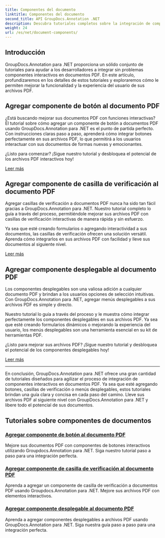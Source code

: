 ```yaml
---
title: Componentes del documento
linktitle: Componentes del documento
second_title: API GroupDocs.Annotation .NET
description: Descubra tutoriales completos sobre la integración de componentes interactivos como botones, casillas de verificación y menús desplegables en documentos PDF utilizando GroupDocs.Annotation .NET.
weight: 24
url: /es/net/document-components/
---
```

## Introducción

GroupDocs.Annotation para .NET proporciona un sólido conjunto de tutoriales para ayudar a los desarrolladores a integrar sin problemas componentes interactivos en documentos PDF. En este artículo, profundizaremos en los detalles de estos tutoriales y exploraremos cómo le permiten mejorar la funcionalidad y la experiencia del usuario de sus archivos PDF.

## Agregar componente de botón al documento PDF

¿Está buscando mejorar sus documentos PDF con funciones interactivas? El tutorial sobre cómo agregar un componente de botón a documentos PDF usando GroupDocs.Annotation para .NET es el punto de partida perfecto. Con instrucciones claras paso a paso, aprenderá cómo integrar botones perfectamente en sus archivos PDF, lo que permitirá a los usuarios interactuar con sus documentos de formas nuevas y emocionantes.

¿Listo para comenzar? ¡Sigue nuestro tutorial y desbloquea el potencial de los archivos PDF interactivos hoy!

[Leer más](./add-button-component-to-pdf/)

## Agregar componente de casilla de verificación al documento PDF

Agregar casillas de verificación a documentos PDF nunca ha sido tan fácil gracias a GroupDocs.Annotation para .NET. Nuestro tutorial completo lo guía a través del proceso, permitiéndole mejorar sus archivos PDF con casillas de verificación interactivas de manera rápida y sin esfuerzo.

Ya sea que esté creando formularios o agregando interactividad a sus documentos, las casillas de verificación ofrecen una solución versátil. Aprenda cómo integrarlos en sus archivos PDF con facilidad y lleve sus documentos al siguiente nivel.

[Leer más](./add-checkbox-component-to-pdf/)

## Agregar componente desplegable al documento PDF

Los componentes desplegables son una valiosa adición a cualquier documento PDF y brindan a los usuarios opciones de selección intuitivas. Con GroupDocs.Annotation para .NET, agregar menús desplegables a sus archivos PDF es simple y directo.

Nuestro tutorial lo guía a través del proceso y le muestra cómo integrar perfectamente los componentes desplegables en sus archivos PDF. Ya sea que esté creando formularios dinámicos o mejorando la experiencia del usuario, los menús desplegables son una herramienta esencial en su kit de herramientas PDF.

¿Listo para mejorar sus archivos PDF? ¡Sigue nuestro tutorial y desbloquea el potencial de los componentes desplegables hoy!

[Leer más](./add-dropdown-component-to-pdf/)

---

En conclusión, GroupDocs.Annotation para .NET ofrece una gran cantidad de tutoriales diseñados para agilizar el proceso de integración de componentes interactivos en documentos PDF. Ya sea que esté agregando botones, casillas de verificación o menús desplegables, estos tutoriales brindan una guía clara y concisa en cada paso del camino. Lleve sus archivos PDF al siguiente nivel con GroupDocs.Annotation para .NET y libere todo el potencial de sus documentos.
## Tutoriales sobre componentes de documentos
### [Agregar componente de botón al documento PDF](./add-button-component-to-pdf/)
Mejore sus documentos PDF con componentes de botones interactivos utilizando Groupdocs.Annotation para .NET. Siga nuestro tutorial paso a paso para una integración perfecta.
### [Agregar componente de casilla de verificación al documento PDF](./add-checkbox-component-to-pdf/)
Aprenda a agregar un componente de casilla de verificación a documentos PDF usando Groupdocs.Annotation para .NET. Mejore sus archivos PDF con elementos interactivos.
### [Agregar componente desplegable al documento PDF](./add-dropdown-component-to-pdf/)
Aprenda a agregar componentes desplegables a archivos PDF usando GroupDocs.Annotation para .NET. Siga nuestra guía paso a paso para una integración perfecta.